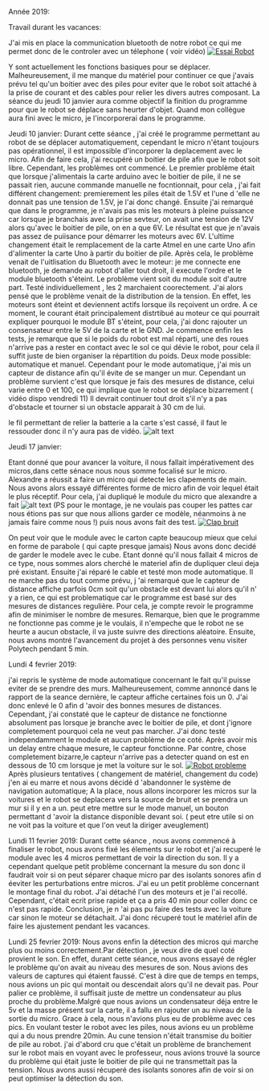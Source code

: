 Année 2019:

Travail durant les vacances:

J'ai mis en place la communication bluetooth de notre robot ce qui me permet donc de le controler avec un télephone ( voir vidéo)
[![Essai Robot]()](https://youtu.be/6meGp6HiwKE)

Y sont actuellement les fonctions basiques pour se déplacer. Malheureusement, il me manque du matériel pour continuer ce que j'avais prévu tel qu'un boitier avec des piles pour eviter que le robot soit attaché à la prise de courant et des cables pour relier les divers autres composant.
La séance du jeudi 10 janvier aura comme objectif la finition du programme pour que le robot se déplace sans heurter d'objet. Quand mon collègue aura fini avec le micro, je l'incorporerai dans le programme.












Jeudi 10 janvier:
Durant cette séance , j'ai créé le programme permettant au robot de se déplacer automatiquement, cependant le micro n'étant toujours pas opérationnel, il est impossible d'incorporer la deplacement avec le micro.
Afin de faire cela, j'ai recupéré un boitier de pile afin que le robot soit libre. Cependant, les problèmes ont commencé. 
Le premier problème était que lorsque j'alimentais la carte arduino avec le boitier de pile, il ne se passait rien, aucune commande manuelle ne focntionnait, pour cela , j'ai fait différent changement:
premierement les piles était de 1.5V et l'une d 'elle ne donnait pas une tension de 1.5V, je l'ai donc changé. 
Ensuite j'ai remarqué que dans le programme, je n'avais pas mis les moteurs à pleine puissance car lorsque je branchais avec la prise sevteur, on avait une tension de 12V alors qu'avec le boitier de pile, on en a que 6V.
Le résultat est que  je n'avais pas assez de puiisance pour démarrer les moteurs avec 6V.
L'ultime changement était le remplacement de la carte Atmel en une carte Uno afin d'alimenter la carte Uno à partir du boitier de pile.
Après cela, le problème venait de l'uitlisation du Bluetooth avec le moteur:
je me connecte  ene bluetooth, je demande au robot d'aller tout droit, il execute l'ordre et le module bluetooth s'éteint. Le problème vient soit du module soit d'autre part. Testé individuellement , les 2 marchaient coorectement. J'ai alors pensé que le problème venait de la distribution de la tension.
En effet, les moteurs sont éteint et deviennent actifs lorsque ils reçoivent un ordre. A ce moment, le courant était principalement distrtibué au moteur ce qui pourrait expliquer pourquoi le module BT s'éteint, pour cela, j'ai donc rajouter un consensateur entre le 5V de la carte et le GND.
Je commence enfin les tests, je remarque que si le poids du robot est mal réparti, une des roues n'arrive pas a rester en contact avec le sol ce qui dévie le robot, pour cela il suffit juste de bien organiser la répartition du poids.
Deux mode possible: automatique et manuel.
Cependant pour le mode automatique, j'ai mis un capteur de distance afin qu'il évite de se manger un mur. Cependant un problème survient c'est que lorsque je fais des mesures de distance, celui varie entre 0 et 100, ce qui implique que le robot se déplace bizarrement
( vidéo dispo vendredi 11)
Il devrait continuer tout droit s'il n'y a pas d'obstacle et tourner si un obstacle apparait à 30 cm de lui.

le fil permettant de relier la batterie a la carte s'est cassé, il faut le ressouder donc il n'y aura pas de vidéo.
![alt text](https://github.com/Losciale-Verdille/Robot-curieux/blob/master/Rapports%20seances/Vivian/49517024_2245816098990626_29802305620541440_n.jpg)



Jeudi 17 janvier:

Etant donné que pour avancer la voiture, il nous fallait impérativement des micros,dans cette sénace nous nous somme focalisé sur le micro. Alexandre a réussit a faire un micro qui detecte les clapements de main. Nous avons alors essayé différentes forme de micro afin de voir lequel était le plus réceptif. Pour cela, j'ai dupliqué le module du micro que alexandre a fait 
![alt text](https://github.com/Losciale-Verdille/Robot-curieux/blob/master/Rapports%20seances/Vivian/50023948_368657130591160_8592740781897285632_n.jpg)
(PS pour le montage, je ne voulais pas couper les pattes car nous étions pas sur que nous allions garder ce modèle, néanmoins à ne jamais faire comme nous !)
puis nous avons fait des test.
[![Clap bruit]()](https://youtu.be/oALtmsmLZ9g)


On peut voir que le module avec le carton capte beaucoup mieux que celui en forme de parabole ( qui capte presque jamais) 
Nous avons donc decidé de garder le modele avec le cube. Etant donné qu'il nous fallait 4 micros de ce type, nous sommes alors cherché le materiel afin de dupliquer cleui deja pré existant.
Ensuite j'ai réparé le cable et testé mon mode automatique. Il ne marche pas du tout comme prévu, j 'ai remarqué que le capteur de distance affiche parfois 0cm soit qu'un obstacle est devant lui alors qu'il n' y a rien, ce qui est problematique car le programme est basé sur des mesures de distances regulière.
Pour cela, je compte revoir le programme afin de minimiser le nombre de mesures.
Remarque, bien que le programme ne fonctionne pas comme je le voulais, il n'empeche que le robot ne se heurte a aucun obstacle, il va juste suivre des directions aléatoire.
Ensuite, nous avons montré l'avancement du projet à des personnes venu visiter Polytech pendant 5 min.


Lundi 4 fevrier 2019:

j'ai repris le système de mode automatique concernant le fait qu'il puisse eviter de se prendre des murs. Malheureusement, comme annoncé dans le rapport de la seance dernière, le capteur affiche certaines fois un 0. J'ai donc enlevé le 0 afin d 'avoir des bonnes mesures de distances. Cependant, j'ai constaté que le capteur de distance ne fonctionne absolument pas lorsque je branche avec le boitier de pile, et dont j'ignore completement pourquoi cela ne veut pas marcher. J'ai donc testé independamment le module et aucun problème de ce coté.
Après avoir mis un delay entre chaque mesure, le capteur fonctionne. Par contre, chose completement bizarre,le capteur n'arrive pas a detecter quand on est en dessous de 10 cm lorsque je met la voiture sur le sol.
[![Robot probleme]()](https://www.youtube.com/watch?v=Vb8J6qS2bx4)
Après plusieurs tentatives ( changement de matériel, changement du code) j'en ai eu marre et nous avons décidé d 'abandonner le système de navigation automatique; A la place, nous allons incorporer les micros sur la voitures et le robot se deplacera vers la source de bruit et se prendra un mur si il y en a un.
peut etre mettre sur le mode manuel, un bouton permettant d 'avoir la distance disponible devant soi. ( peut etre utile si on ne voit pas la voiture et que l'on veut la diriger aveuglement)


Lundi 11 fevrier 2019:
Durant cette séance , nous avons commencé à finaliser le robot, nous avons fixé les élements sur le robot et j'ai recuperé le module avec les 4 micros permettant de voir la direction du son. Il y a cependant quelque petit problème concernant la mesure du son donc il faudrait voir si on peut séparer chaque micro par des isolants sonores afin d éeviter les perturbations entre micros. J'ai eu un petit problème concernant le montage final du robot. J'ai détaché l'un des moteurs et je l'ai recollé. Cependant, c'était ecrit prise rapide et ça a pris 40 min pour coller donc ce n'est pas rapide. Conclusion, je n 'ai pas pu faire des tests avec la voiture car sinon le moteur se détachait. J'ai donc récuperé tout le matériel afin de faire les ajustement pendant les vacances.


Lundi 25 fevrier 2019:
Nous avons enfin la détection des micros qui marche plus ou moins correctement.Par détection , je veux dire de quel coté provient le son.
En effet, durant cette séance, nous avons essayé de régler le problème qu'on avait au niveau des mesures de son. Nous avions des valeurs de captures qui étaient faussé. C'est à dire que de temps en temps, nous avions un pic qui montait ou descendait alors qu'il ne devait pas.
Pour palier ce problème, il suffisait juste de mettre un condensateur au plus proche du problème.Malgré que nous avions un condensateur déja entre le 5v et la masse présent sur la carte, il a fallu en rajouter un au niveau de la sortie du micro. Grace à cela, nous n'avions plus eu de problème avec ces pics.
En voulant tester le robot avec les piles, nous avions eu un problème qui a du nous prendre 20min. Au cune tension n'était transmise du boitier de pile au robot. j'ai d'abord cru que c'était un problème de branchement sur le robot mais en voyant avec le professeur, nous avions trouvé la source du problème qui était juste le boitier de pile qui ne transmettait pas la tension.
Nous avons aussi récuperé des isolants sonores afin de voir si on peut optimiser la détection du son.
